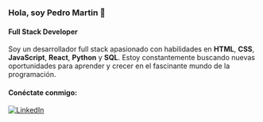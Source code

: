 ### Hola, soy Pedro Martin 👋

#### Full Stack Developer

Soy un desarrollador full stack apasionado con habilidades en **HTML**, **CSS**, **JavaScript**, **React**, **Python** y **SQL**. Estoy constantemente buscando nuevas oportunidades para aprender y crecer en el fascinante mundo de la programación.

#### Conéctate conmigo:


[![LinkedIn](https://img.shields.io/badge/LinkedIn-0077B5?style=for-the-badge&logo=linkedin&logoColor=white)](https://www.linkedin.com/in/pedro-martin-fernandez-008b20274/?trk=opento_sprofile_topcard)
